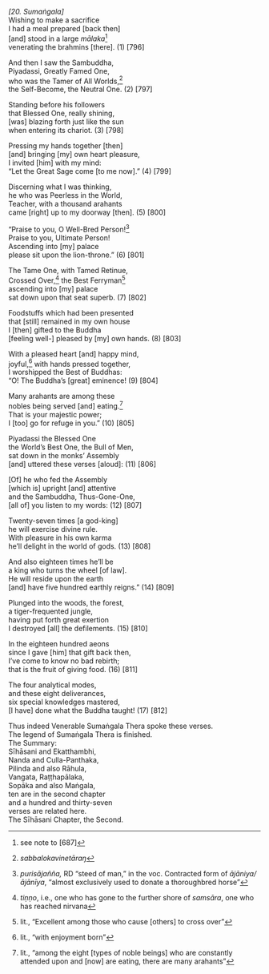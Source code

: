 *\[20. Sumaṅgala\]*  
Wishing to make a sacrifice  
I had a meal prepared \[back then\]  
\[and\] stood in a large *mālaka*[^1]  
venerating the brahmins \[there\]. (1) \[796\]

And then I saw the Sambuddha,  
Piyadassi, Greatly Famed One,  
who was the Tamer of All Worlds,[^2]  
the Self-Become, the Neutral One. (2) \[797\]

Standing before his followers  
that Blessed One, really shining,  
\[was\] blazing forth just like the sun  
when entering its chariot. (3) \[798\]

Pressing my hands together \[then\]  
\[and\] bringing \[my\] own heart pleasure,  
I invited \[him\] with my mind:  
“Let the Great Sage come \[to me now\].” (4) \[799\]

Discerning what I was thinking,  
he who was Peerless in the World,  
Teacher, with a thousand arahants  
came \[right\] up to my doorway \[then\]. (5) \[800\]

“Praise to you, O Well-Bred Person![^3]  
Praise to you, Ultimate Person!  
Ascending into \[my\] palace  
please sit upon the lion-throne.” (6) \[801\]

The Tame One, with Tamed Retinue,  
Crossed Over,[^4] the Best Ferryman[^5]  
ascending into \[my\] palace  
sat down upon that seat superb. (7) \[802\]

Foodstuffs which had been presented  
that \[still\] remained in my own house  
I \[then\] gifted to the Buddha  
\[feeling well-\] pleased by \[my\] own hands. (8) \[803\]

With a pleased heart \[and\] happy mind,  
joyful,[^6] with hands pressed together,  
I worshipped the Best of Buddhas:  
“O! The Buddha’s \[great\] eminence! (9) \[804\]

Many arahants are among these  
nobles being served \[and\] eating.[^7]  
That is your majestic power;  
I \[too\] go for refuge in you.” (10) \[805\]

Piyadassi the Blessed One  
the World’s Best One, the Bull of Men,  
sat down in the monks’ Assembly  
\[and\] uttered these verses \[aloud\]: (11) \[806\]

\[Of\] he who fed the Assembly  
\[which is\] upright \[and\] attentive  
and the Sambuddha, Thus-Gone-One,  
\[all of\] you listen to my words: (12) \[807\]

Twenty-seven times \[a god-king\]  
he will exercise divine rule.  
With pleasure in his own karma  
he’ll delight in the world of gods. (13) \[808\]

And also eighteen times he’ll be  
a king who turns the wheel \[of law\].  
He will reside upon the earth  
\[and\] have five hundred earthly reigns.” (14) \[809\]

Plunged into the woods, the forest,  
a tiger-frequented jungle,  
having put forth great exertion  
I destroyed \[all\] the defilements. (15) \[810\]

In the eighteen hundred aeons  
since I gave \[him\] that gift back then,  
I’ve come to know no bad rebirth;  
that is the fruit of giving food. (16) \[811\]

The four analytical modes,  
and these eight deliverances,  
six special knowledges mastered,  
\[I have\] done what the Buddha taught! (17) \[812\]

Thus indeed Venerable Sumaṅgala Thera spoke these verses.  
The legend of Sumaṅgala Thera is finished.  
The Summary:  
Sīhāsani and Ekatthambhi,  
Nanda and Culla-Panthaka,  
Pilinda and also Rāhula,  
Vangata, Raṭṭhapālaka,  
Sopāka and also Maṅgala,  
ten are in the second chapter  
and a hundred and thirty-seven  
verses are related here.  
The Sīhāsani Chapter, the Second.

[^1]: see note to \[687\]

[^2]: *sabbalokavinetāraŋ*

[^3]: *purisājañña,* RD “steed of man,” in the voc. Contracted form of
    *ājāniya/ājānīya*, “almost exclusively used to donate a thoroughbred
    horse”

[^4]: *tiṇṇo*, i.e., one who has gone to the further shore of *samsāra*,
    one who has reached nirvana

[^5]: lit., “Excellent among those who cause \[others\] to cross over”

[^6]: lit., “with enjoyment born”

[^7]: lit., “among the eight \[types of noble beings\] who are
    constantly attended upon and \[now\] are eating, there are many
    arahants”
